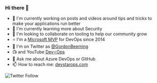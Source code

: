 ### Hi there 👋

- 🔭 I'm currently working on posts and videos around tips and tricks to make your applications run better
- 🌱 I'm currently learning more about Security
- 👯 I'm looking to collaborate on tooling to help our community grow
- ⭐ I'm a [Microsoft MVP](https://mvp.microsoft.com/en-us/PublicProfile/5000879) for DevOps since 2014
- 🐤 I'm on Twitter as [@GordonBeeming](https://twitter.com/GordonBeeming) 
- 📺 and YouTube [Dev⭐Ops](https://www.youtube.com/channel/UCK-ytrN_3eKHNkQQYligVHQ)
- 💬 Ask me about Azure DevOps or GitHub
- 📫 How to reach me: [devstarops.com](https://devstarops.com/)

![Twitter Follow](https://img.shields.io/twitter/follow/gordonbeeming?style=social)

